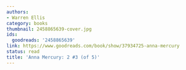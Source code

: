 ```yaml
---
authors:
- Warren Ellis
category: books
thumbnail: 2458865639-cover.jpg
ids:
  goodreads: '2458865639'
link: https://www.goodreads.com/book/show/37934725-anna-mercury
status: read
title: 'Anna Mercury: 2 #3 (of 5)'
---
```

